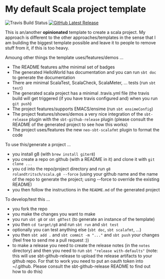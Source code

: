 # My default Scala project template

![Travis Build Status](https://travis-ci.org/rolandtritsch/scala.g8.svg?branch=master)
[![GitHub Latest Release](http://img.shields.io/github/release/rolandtritsch/scala.g8/all.svg)](https://github.com/rolandtritsch/scala.g8/releases/latest)

This is an/another **opinionated** template to create a scala project. My approach is different to the other approaches/templates in the sense that I am building the biggest template possible and leave it to people to remove stuff from it, if this is too heavy.

Amoung other things the template uses/features/demos ...

* The README features a/the minimal set of badges
* The generated HelloWorld has documentation and you can run `sbt doc` to generate the documentation
* There are minimal ScalaTest, ScalaCheck, ScalaMeter, ... tests (run `sbt test`)
* The generated scala project has a minimal .travis.yml file (the travis build will get triggered (if you have travis configured and) when you run `git push`)
* The project features/supports EMACS/ensime (run `sbt ensimeConfig`)
* The project features/shows/demos a very nice integration of the `sbt-release` plugin with the `sbt-github-release` plugin (please consult the README of the generated project to see how this works)
* The project uses/features the new `neo-sbt-scalafmt` plugin to format the code

To use this/generate a project ...

* you install g8 (with `brew install giter8`)
* you create a repo on github (with a README in it) and clone it with `git clone ...`
* you cd into the repo/project directory and run `g8 rolandtritsch/scala.g8 --force` (using your github name and the name of the repo to generate the project; using --force to override the existing README)
* you then follow the instructions in the `README.md` of the generated project

To develop/test this ...

* you fork the repo
* you make the changes you want to make
* you run `sbt g8` or `sbt g8Test` (to generate an instance of the template)
* you then `cd target/g8` and run `sbt run` and `sbt test`
* optionally you can test anything else (`sbt doc`, `sbt scalafmt`, ...)
* you then `sbt add .` and `sbt commit -m "..."` and `sbt push` your changes (feel free to send me a pull request :))
* to make a release you need to create the release notes (in the `notes` directory) and then you need to run `sbt "release with-defaults"` (note: this will use sbt-github-release to upload the release artifacts to your github repo. For that to work you need to put an oauth token into ~/.github. Please consult the sbt-github-release README to find out how to do this)
